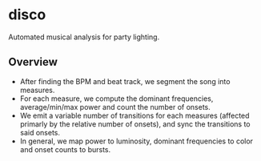 # disco

Automated musical analysis for party lighting.

## Overview
- After finding the BPM and beat track, we segment the song into measures.
- For each measure, we compute the dominant frequencies, average/min/max power and count the number of onsets.
- We emit a variable number of transitions for each measures (affected primarly by the relative number of onsets), and sync the transitions to said onsets.
- In general, we map power to luminosity, dominant frequencies to color and onset counts to bursts.
